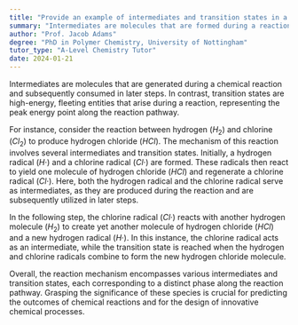 ```yaml
---
title: "Provide an example of intermediates and transition states in a reaction mechanism"
summary: "Intermediates are molecules that are formed during a reaction and then used up in a subsequent step. Transition states are high-energy, short-lived species that form during a reaction and represent the highest energy point along the reaction pathway."
author: "Prof. Jacob Adams"
degree: "PhD in Polymer Chemistry, University of Nottingham"
tutor_type: "A-Level Chemistry Tutor"
date: 2024-01-21
---
```


Intermediates are molecules that are generated during a chemical reaction and subsequently consumed in later steps. In contrast, transition states are high-energy, fleeting entities that arise during a reaction, representing the peak energy point along the reaction pathway.

For instance, consider the reaction between hydrogen ($H_2$) and chlorine ($Cl_2$) to produce hydrogen chloride ($HCl$). The mechanism of this reaction involves several intermediates and transition states. Initially, a hydrogen radical ($H$·) and a chlorine radical ($Cl$·) are formed. These radicals then react to yield one molecule of hydrogen chloride ($HCl$) and regenerate a chlorine radical ($Cl$·). Here, both the hydrogen radical and the chlorine radical serve as intermediates, as they are produced during the reaction and are subsequently utilized in later steps.

In the following step, the chlorine radical ($Cl$·) reacts with another hydrogen molecule ($H_2$) to create yet another molecule of hydrogen chloride ($HCl$) and a new hydrogen radical ($H$·). In this instance, the chlorine radical acts as an intermediate, while the transition state is reached when the hydrogen and chlorine radicals combine to form the new hydrogen chloride molecule.

Overall, the reaction mechanism encompasses various intermediates and transition states, each corresponding to a distinct phase along the reaction pathway. Grasping the significance of these species is crucial for predicting the outcomes of chemical reactions and for the design of innovative chemical processes.
    